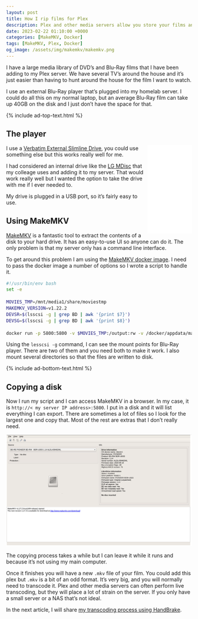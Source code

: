 ```yaml
---
layout: post
title: How I rip films for Plex
description: Plex and other media servers allow you store your films and have a personal media libaray. The challenge is getting the films into the library to start with
date: 2023-02-22 01:10:00 +0000
categories: [MakeMKV, Docker]
tags: [MakeMKV, Plex, Docker]
og_image: /assets/img/makemkv/makemkv.png
---
```


I have a large media library of DVD’s and Blu-Ray films that I have been adding to my Plex server. We have several TV’s around the house and it’s just easier than having to hunt around the house for the film I want to watch. 

I use an external Blu-Ray player that’s plugged into my homelab server. I could do all this on my normal laptop, but an average Blu-Ray film can take up 40GB on the disk and I just don’t have the space for that.

{% include ad-top-text.html %}

## The player

<div style="float: right"><iframe sandbox="allow-popups allow-scripts allow-modals allow-forms allow-same-origin" style="width:120px;height:240px;" marginwidth="0" marginheight="0" scrolling="no" frameborder="0" src="//ws-eu.amazon-adsystem.com/widgets/q?ServiceVersion=20070822&OneJS=1&Operation=GetAdHtml&MarketPlace=GB&source=ss&ref=as_ss_li_til&ad_type=product_link&tracking_id=perrio09-21&marketplace=amazon&region=GB&placement=B07MTP9VKX&asins=B07MTP9VKX&linkId=c60b32e8d384c5df8d30b69a0caec4dc&show_border=true&link_opens_in_new_window=true"></iframe></div>

I use a [Verbatim External Slimline Drive](https://amzn.to/3xJ0wst), you could use something else but this works really well for me. 

I had considered an internal drive like the [LG MDisc](https://amzn.to/3Ev1oVD) that my colleage uses and adding it to my server. That would work really well but I wanted the option to take the drive with me if I ever needed to.

My drive is plugged in a USB port, so it’s fairly easy to use.

## Using MakeMKV

[MakeMKV](https://www.makemkv.com/) is a fantastic tool to extract the contents of a disk to your hard drive. It has an easy-to-use UI so anyone can do it. The only problem is that my server only has a command line interface. 

To get around this problem I am using the [MakeMKV docker image](https://hub.docker.com/r/jlesage/makemkv). I need to pass the docker image a number of options so I wrote a script to handle it.

```bash
#!/usr/bin/env bash
set -e

MOVIES_TMP=/mnt/media1/share/moviestmp
MAKEMKV_VERSION=v1.22.2
DEVSR=$(lsscsi -g | grep BD | awk '{print $7}')
DEVSG=$(lsscsi -g | grep BD | awk '{print $8}')

docker run -p 5800:5800 -v $MOVIES_TMP:/output:rw -v /docker/appdata/makemkv:/config:rw -v $HOME:/storage:ro --device $DEVSG --device $DEVSR jlesage/makemkv:$MAKEMKV_VERSION
```

Using the `lesscsi -g` command, I can see the mount points for Blu-Ray player. There are two of them and you need both to make it work. I also mount several directories so that the files are written to disk.

{% include ad-bottom-text.html %}

## Copying a disk

Now I run my script and I can access MakeMKV in a browser. In my case, it is `http://< my server IP address>:5800`. I put in a disk and it will list everything I can export. There are sometimes a lot of files so I look for the largest one and copy that. Most of the rest are extras that I don’t really need.

![Makemkv](/assets/img/makemkv/makemkv.png)

The copying process takes a while but I can leave it while it runs and because it’s not using my main computer. 

Once it finishes you will have a new `.mkv` file of your film. You could add this plex but `.mkv` is a bit of an odd format. It’s very big, and you will normally need to transcode it. Plex and other media servers can often perform live transcoding, but they will place a lot of strain on the server. If you only have a small server or a NAS that’s not ideal. 

In the next article, I will share [my transcoding process using HandBrake](/posts/how-to-use-handbrake-to-transcode-films-for-plex).
